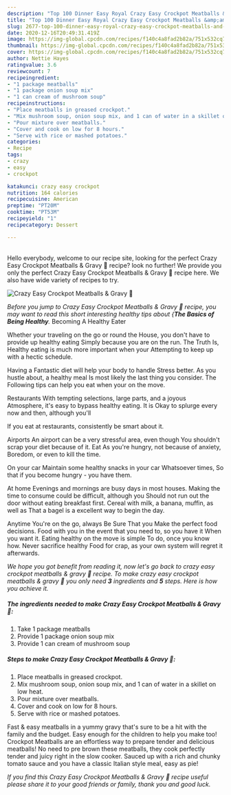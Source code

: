 ```yaml
---
description: "Top 100 Dinner Easy Royal Crazy Easy Crockpot Meatballs &amp;amp; Gravy 🤪"
title: "Top 100 Dinner Easy Royal Crazy Easy Crockpot Meatballs &amp;amp; Gravy 🤪"
slug: 2677-top-100-dinner-easy-royal-crazy-easy-crockpot-meatballs-and-amp-gravy
date: 2020-12-16T20:49:31.419Z
image: https://img-global.cpcdn.com/recipes/f140c4a8fad2b82a/751x532cq70/crazy-easy-crockpot-meatballs-gravy-🤪-recipe-main-photo.jpg
thumbnail: https://img-global.cpcdn.com/recipes/f140c4a8fad2b82a/751x532cq70/crazy-easy-crockpot-meatballs-gravy-🤪-recipe-main-photo.jpg
cover: https://img-global.cpcdn.com/recipes/f140c4a8fad2b82a/751x532cq70/crazy-easy-crockpot-meatballs-gravy-🤪-recipe-main-photo.jpg
author: Nettie Hayes
ratingvalue: 3.6
reviewcount: 7
recipeingredient:
- "1 package meatballs"
- "1 package onion soup mix"
- "1 can cream of mushroom soup"
recipeinstructions:
- "Place meatballs in greased crockpot."
- "Mix mushroom soup, onion soup mix, and 1 can of water in a skillet on low heat."
- "Pour mixture over meatballs."
- "Cover and cook on low for 8 hours."
- "Serve with rice or mashed potatoes."
categories:
- Recipe
tags:
- crazy
- easy
- crockpot

katakunci: crazy easy crockpot 
nutrition: 164 calories
recipecuisine: American
preptime: "PT20M"
cooktime: "PT53M"
recipeyield: "1"
recipecategory: Dessert

---
```

<br>
Hello everybody, welcome to our recipe site, looking for the perfect Crazy Easy Crockpot Meatballs &amp; Gravy 🤪 recipe? look no further! We provide you only the perfect Crazy Easy Crockpot Meatballs &amp; Gravy 🤪 recipe here. We also have wide variety of recipes to try.
<br>


![Crazy Easy Crockpot Meatballs &amp; Gravy 🤪](https://img-global.cpcdn.com/recipes/f140c4a8fad2b82a/751x532cq70/crazy-easy-crockpot-meatballs-gravy-🤪-recipe-main-photo.jpg)

<i>Before you jump to Crazy Easy Crockpot Meatballs &amp; Gravy 🤪 recipe, you may want to read this short interesting healthy tips about {<strong>The Basics of Being Healthy</strong>.</i>
Becoming A Healthy Eater

Whether your traveling on the go or round the
House, you don't have to provide up healthy eating
Simply because you are on the run. The Truth Is,
Healthy eating is much more important when your
Attempting to keep up with a hectic schedule.

Having a Fantastic diet will help your body to handle
Stress better. As you hustle about, a healthy meal
Is most likely the last thing you consider. The
Following tips can help you eat when your on the move.

Restaurants
With tempting selections, large parts, and a joyous 
Atmosphere, it's easy to bypass healthy eating. It is 
Okay to splurge every now and then, although you'll

If you eat at restaurants, consistently be smart
about it.

Airports
An airport can be a very stressful area, even though 
You shouldn't scrap your diet because of it. Eat
As you're hungry, not because of anxiety,
Boredom, or even to kill the time.

On your car
Maintain some healthy snacks in your car Whatsoever times,
So that if you become hungry - you have them.

At home
Evenings and mornings are busy days in most houses.
Making the time to consume could be difficult, although you
Should not run out the door without eating breakfast
first. Cereal with milk, a banana, muffin, as well as 
That a bagel is a excellent way to begin the day.

Anytime You're on the go, always Be Sure That you
Make the perfect food decisions. 
Food with you in the event that you need to, so you have it
When you want it. Eating healthy on the move is simple 
To do, once you know how. Never sacrifice healthy
Food for crap, as your own system will regret it afterwards.


<i>We hope you got benefit from reading it, now let's go back to crazy easy crockpot meatballs &amp; gravy 🤪 recipe. To make crazy easy crockpot meatballs &amp; gravy 🤪 you only need <strong>3</strong> ingredients and <strong>5</strong> steps. Here is how you achieve it.
</i>

##### The ingredients needed to make Crazy Easy Crockpot Meatballs &amp; Gravy 🤪:

1. Take 1 package meatballs
1. Provide 1 package onion soup mix
1. Provide 1 can cream of mushroom soup


##### Steps to make Crazy Easy Crockpot Meatballs &amp; Gravy 🤪:

1. Place meatballs in greased crockpot.
1. Mix mushroom soup, onion soup mix, and 1 can of water in a skillet on low heat.
1. Pour mixture over meatballs.
1. Cover and cook on low for 8 hours.
1. Serve with rice or mashed potatoes.


Fast &amp; easy meatballs in a yummy gravy that&#39;s sure to be a hit with the family and the budget. Easy enough for the children to help you make too! Crockpot Meatballs are an effortless way to prepare tender and delicious meatballs! No need to pre brown these meatballs, they cook perfectly tender and juicy right in the slow cooker. Sauced up with a rich and chunky tomato sauce and you have a classic Italian style meal, easy as pie! 

<i>If you find this Crazy Easy Crockpot Meatballs &amp; Gravy 🤪 recipe useful please share it to your good friends or family, thank you and good luck.</i>
